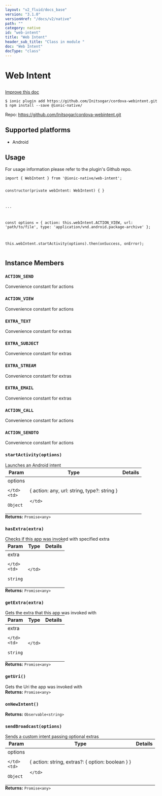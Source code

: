 ```yaml
---
layout: "v2_fluid/docs_base"
version: "3.1.0"
versionHref: "/docs/v2/native"
path: ""
category: native
id: "web-intent"
title: "Web Intent"
header_sub_title: "Class in module "
doc: "Web Intent"
docType: "class"
---
```








<h1 class="api-title">
  
  Web Intent
  

  

  </h1>

<a class="improve-v2-docs" href="http://github.com/driftyco/ionic-native/edit/master/src/@ionic-native/plugins/web-intent/index.ts#L4">
  Improve this doc
</a>



<!-- decorators -->





<pre><code>$ ionic plugin add https://github.com/Initsogar/cordova-webintent.git
$ npm install --save @ionic-native/
</code></pre>
<p>Repo:
  <a href="https://github.com/Initsogar/cordova-webintent.git">
    https://github.com/Initsogar/cordova-webintent.git
  </a>
</p>

<!-- description -->



<!-- @platforms tag -->
<h2>Supported platforms</h2>

<ul>
  <li>Android</li>
</ul>

<!-- @platforms tag end -->


<!-- if doc.decorators -->

<!-- @usage tag -->

<h2>Usage</h2>

<p>For usage information please refer to the plugin&#39;s Github repo.</p>
<pre><code class="lang-typescript">import { WebIntent } from &#39;@ionic-native/web-intent&#39;;

constructor(private webIntent: WebIntent) { }

...

const options = {
  action: this.webIntent.ACTION_VIEW,
  url: &#39;path/to/file&#39;,
  type: &#39;application/vnd.android.package-archive&#39;
};

this.webIntent.startActivity(options).then(onSuccess, onError);
</code></pre>




<!-- @property tags -->




<!-- methods on the class -->

<h2>Instance Members</h2>
<div id="ACTION_SEND"></div>
<h3>
  <code>ACTION_SEND</code>
  

</h3>
Convenience constant for actions


<div id="ACTION_VIEW"></div>
<h3>
  <code>ACTION_VIEW</code>
  

</h3>
Convenience constant for actions


<div id="EXTRA_TEXT"></div>
<h3>
  <code>EXTRA_TEXT</code>
  

</h3>
Convenience constant for extras


<div id="EXTRA_SUBJECT"></div>
<h3>
  <code>EXTRA_SUBJECT</code>
  

</h3>
Convenience constant for extras


<div id="EXTRA_STREAM"></div>
<h3>
  <code>EXTRA_STREAM</code>
  

</h3>
Convenience constant for extras


<div id="EXTRA_EMAIL"></div>
<h3>
  <code>EXTRA_EMAIL</code>
  

</h3>
Convenience constant for extras


<div id="ACTION_CALL"></div>
<h3>
  <code>ACTION_CALL</code>
  

</h3>
Convenience constant for actions


<div id="ACTION_SENDTO"></div>
<h3>
  <code>ACTION_SENDTO</code>
  

</h3>
Convenience constant for actions


<div id="startActivity"></div>
<h3>
  <code>startActivity(options)</code>
  

</h3>
Launches an Android intent
<table class="table param-table" style="margin:0;">
  <thead>
  <tr>
    <th>Param</th>
    <th>Type</th>
    <th>Details</th>
  </tr>
  </thead>
  <tbody>
  
  <tr>
    <td>
      options
      
      
    </td>
    <td>
      
<code>Object</code>
    </td>
    <td>
      <p>{ action: any, url: string, type?: string }</p>

      
    </td>
  </tr>
  
  </tbody>
</table>

<div class="return-value" markdown="1">
  <i class="icon ion-arrow-return-left"></i>
  <b>Returns:</b> 
<code>Promise&lt;any&gt;</code> 
</div><div id="hasExtra"></div>
<h3>
  <code>hasExtra(extra)</code>
  

</h3>
Checks if this app was invoked with specified extra
<table class="table param-table" style="margin:0;">
  <thead>
  <tr>
    <th>Param</th>
    <th>Type</th>
    <th>Details</th>
  </tr>
  </thead>
  <tbody>
  
  <tr>
    <td>
      extra
      
      
    </td>
    <td>
      
<code>string</code>
    </td>
    <td>
      
      
    </td>
  </tr>
  
  </tbody>
</table>

<div class="return-value" markdown="1">
  <i class="icon ion-arrow-return-left"></i>
  <b>Returns:</b> 
<code>Promise&lt;any&gt;</code> 
</div><div id="getExtra"></div>
<h3>
  <code>getExtra(extra)</code>
  

</h3>
Gets the extra that this app was invoked with
<table class="table param-table" style="margin:0;">
  <thead>
  <tr>
    <th>Param</th>
    <th>Type</th>
    <th>Details</th>
  </tr>
  </thead>
  <tbody>
  
  <tr>
    <td>
      extra
      
      
    </td>
    <td>
      
<code>string</code>
    </td>
    <td>
      
      
    </td>
  </tr>
  
  </tbody>
</table>

<div class="return-value" markdown="1">
  <i class="icon ion-arrow-return-left"></i>
  <b>Returns:</b> 
<code>Promise&lt;any&gt;</code> 
</div><div id="getUri"></div>
<h3>
  <code>getUri()</code>
  

</h3>
Gets the Uri the app was invoked with


<div class="return-value" markdown="1">
  <i class="icon ion-arrow-return-left"></i>
  <b>Returns:</b> 
<code>Promise&lt;any&gt;</code> 
</div><div id="onNewIntent"></div>
<h3>
  <code>onNewIntent()</code>
  

</h3>



<div class="return-value" markdown="1">
  <i class="icon ion-arrow-return-left"></i>
  <b>Returns:</b> 
<code>Observable&lt;string&gt;</code> 
</div><div id="sendBroadcast"></div>
<h3>
  <code>sendBroadcast(options)</code>
  

</h3>
Sends a custom intent passing optional extras
<table class="table param-table" style="margin:0;">
  <thead>
  <tr>
    <th>Param</th>
    <th>Type</th>
    <th>Details</th>
  </tr>
  </thead>
  <tbody>
  
  <tr>
    <td>
      options
      
      
    </td>
    <td>
      
<code>Object</code>
    </td>
    <td>
      <p>{ action: string, extras?: { option: boolean } }</p>

      
    </td>
  </tr>
  
  </tbody>
</table>

<div class="return-value" markdown="1">
  <i class="icon ion-arrow-return-left"></i>
  <b>Returns:</b> 
<code>Promise&lt;any&gt;</code> 
</div>



<!-- other classes -->

<!-- end other classes -->

<!-- interfaces -->

<!-- end interfaces -->

<!-- related link --><!-- end content block -->


<!-- end body block -->

